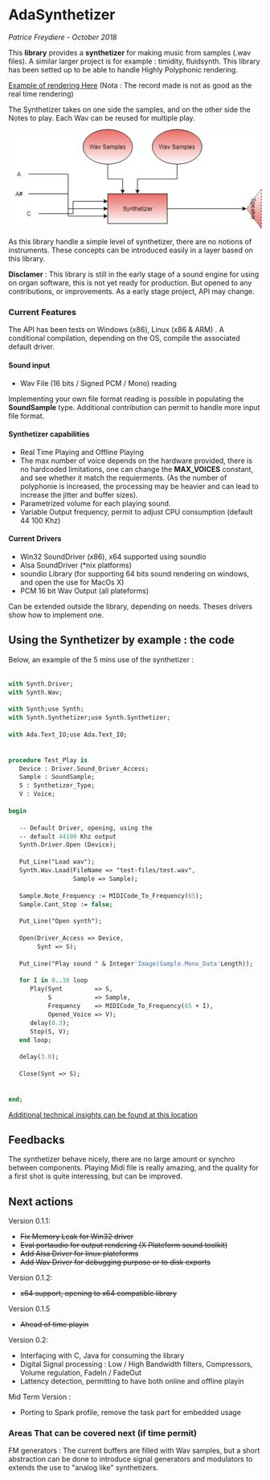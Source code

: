 # AdaSynthetizer

*Patrice Freydiere - October 2018*



This **library** provides a **synthetizer** for making music from samples (.wav files). A similar larger project is for example : timidity, fluidsynth. This library has been setted up to be able to handle Highly Polyphonic rendering. 

[Example of rendering Here](http://www.barrel-organ-discovery.org/work/Record_Synth_Test_LowBandWidth_Applied.wav)  (Nota : The record made is not as good as the real time rendering)



The Synthetizer takes on one side the samples, and on the other side the Notes to play. Each Wav can be reused for multiple play. 



![](doc/Synthetizer.png)

As this library handle a simple level of synthetizer, there are no notions of instruments. These concepts can be introduced easily in a layer based on this library.



**Disclamer** : This library is still in the early stage of a sound engine for using on organ software, this is not yet ready for production. But opened to any contributions, or improvements. As a early stage project, API may change.



### Current Features

The API has been tests on Windows (x86), Linux (x86 & ARM) . A conditional compilation, depending on the OS, compile the associated default driver.  

#### Sound input

- Wav File (16 bits / Signed PCM / Mono) reading

Implementing your own file format reading is possible in populating the **SoundSample** type. Additional contribution can permit to handle more input file format.

#### Synthetizer capabilities 

- Real Time Playing and Offline Playing
- The max number of voice depends on the hardware provided, there is no hardcoded limitations, one can change the **MAX_VOICES** constant, and see whether it match the requierments. (As the number of polyphonie is increased, the processing may be heavier and can lead to increase the jitter and buffer sizes).
- Parametrized volume for each playing sound.
- Variable Output frequency, permit to adjust CPU consumption (default 44 100 Khz)

#### Current Drivers

- Win32 SoundDriver (x86), x64 supported using soundio
- Alsa SoundDriver (*nix platforms)
- soundio Library (for supporting 64 bits sound rendering on windows, and open the use for MacOs X)
- PCM 16 bit Wav Output (all plateforms)


Can be extended outside the library, depending on needs. Theses drivers show how to implement one.



## Using the Synthetizer by example : the code

Below, an example of the 5 mins use of the synthetizer :



```pascal
 
with Synth.Driver;
with Synth.Wav;

with Synth;use Synth;
with Synth.Synthetizer;use Synth.Synthetizer;

with Ada.Text_IO;use Ada.Text_IO;


procedure Test_Play is
   Device : Driver.Sound_Driver_Access;
   Sample : SoundSample;
   S : Synthetizer_Type;
   V : Voice;

begin

   -- Default Driver, opening, using the
   -- default 44100 Khz output
   Synth.Driver.Open (Device);

   Put_Line("Load wav");
   Synth.Wav.Load(FileName => "test-files/test.wav",
                  Sample => Sample);

   Sample.Note_Frequency := MIDICode_To_Frequency(65);
   Sample.Cant_Stop := false;

   Put_Line("Open synth");

   Open(Driver_Access => Device,
        Synt => S);

   Put_Line("Play sound " & Integer'Image(Sample.Mono_Data'Length));

   for I in 0..10 loop
      Play(Synt         => S,
           S            => Sample,
           Frequency    => MIDICode_To_Frequency(65 + I),
           Opened_Voice => V);
      delay(0.3);
      Stop(S, V);
   end loop;

   delay(3.0);

   Close(Synt => S);


end;

```

[Additional technical insights can be found at this location](doc/architecture.md)

## Feedbacks

The synthetizer behave nicely, there are no large amount or synchro between components. Playing Midi file is really amazing, and the quality for a first shot is quite interessing, but can be improved.



## Next actions

Version 0.1.1:

- ~~Fix Memory Leak for Win32 driver~~
- ~~Eval portaudio for output rendering (X Plateform sound toolkit)~~
- ~~Add Alsa Driver for linux plateforms~~
- ~~Add Wav Driver for debugging purpose or to disk exports~~

Version 0.1.2:

- ~~x64 support, opening to x64 compatible library~~

Version 0.1.5

- ~~Ahead of time playin~~

Version 0.2: 

- Interfaçing with C, Java for consuming the library
- Digital Signal processing : Low / High Bandwidth filters, Compressors, Volume regulation, FadeIn / FadeOut
- Lattency detection, permitting to have both online and offline playin

Mid Term Version :

- Porting to Spark profile, remove the task part for embedded usage


### Areas That can be covered next (if time permit)

FM generators : The current buffers are filled with Wav samples, but a short abstraction can be done to introduce signal generators and modulators to extends the use to "analog like" synthetizers.
